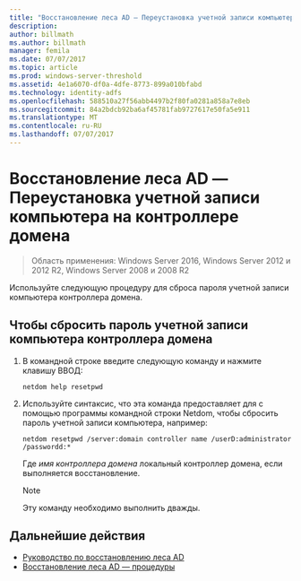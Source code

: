 ```yaml
---
title: "Восстановление леса AD — Переустановка учетной записи компьютера на контроллере домена"
description: 
author: billmath
ms.author: billmath
manager: femila
ms.date: 07/07/2017
ms.topic: article
ms.prod: windows-server-threshold
ms.assetid: 4e1a6070-df0a-4dfe-8773-899a010bfabd
ms.technology: identity-adfs
ms.openlocfilehash: 588510a27f56abb4497b2f80fa0281a858a7e8eb
ms.sourcegitcommit: 84a2bdcb92ba6af45781fab9727617e50fa5e911
ms.translationtype: MT
ms.contentlocale: ru-RU
ms.lasthandoff: 07/07/2017
---
```

# <a name="ad-forest-recovery---resetting-the-computer-account-on-the-dc"></a>Восстановление леса AD — Переустановка учетной записи компьютера на контроллере домена 

>Область применения: Windows Server 2016, Windows Server 2012 и 2012 R2, Windows Server 2008 и 2008 R2

 Используйте следующую процедуру для сброса пароля учетной записи компьютера контроллера домена.  
  
## <a name="to-reset-the-computer-account-password-of-the-domain-controller"></a>Чтобы сбросить пароль учетной записи компьютера контроллера домена  
  
1.  В командной строке введите следующую команду и нажмите клавишу ВВОД:  
  
    ```  
    netdom help resetpwd  
    ```  
  
2.  Используйте синтаксис, что эта команда предоставляет для с помощью программы командной строки Netdom, чтобы сбросить пароль учетной записи компьютера, например:  
  
    ```  
    netdom resetpwd /server:domain controller name /userD:administrator /passwordd:*  
    ```  
  
     Где *имя контроллера домена* локальный контроллер домена, если выполняется восстановление.  
  
    > [!NOTE]
    >  Эту команду необходимо выполнить дважды.  
  
## <a name="next-steps"></a>Дальнейшие действия

- [Руководство по восстановлению леса AD](AD-Forest-Recovery-Guide.md)
- [Восстановление леса AD — процедуры](AD-Forest-Recovery-Procedures.md)
